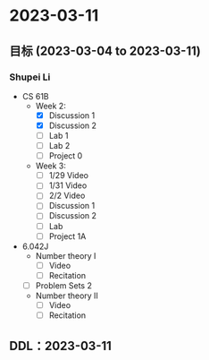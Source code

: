 # 2023-03-11
## 目标 (2023-03-04 to 2023-03-11)
### Shupei Li
- CS 61B
    - Week 2: 
        - [x] Discussion 1
        - [x] Discussion 2
        - [ ] Lab 1
        - [ ] Lab 2
        - [ ] Project 0
    - Week 3: 
        - [ ] 1/29 Video
        - [ ] 1/31 Video
        - [ ] 2/2 Video
        - [ ] Discussion 1
        - [ ] Discussion 2
        - [ ] Lab 
        - [ ] Project 1A

- 6.042J
    - Number theory I
        - [ ] Video
        - [ ] Recitation
    - [ ] Problem Sets 2
    - Number theory II 	 
        - [ ] Video
        - [ ] Recitation

## DDL：2023-03-11
